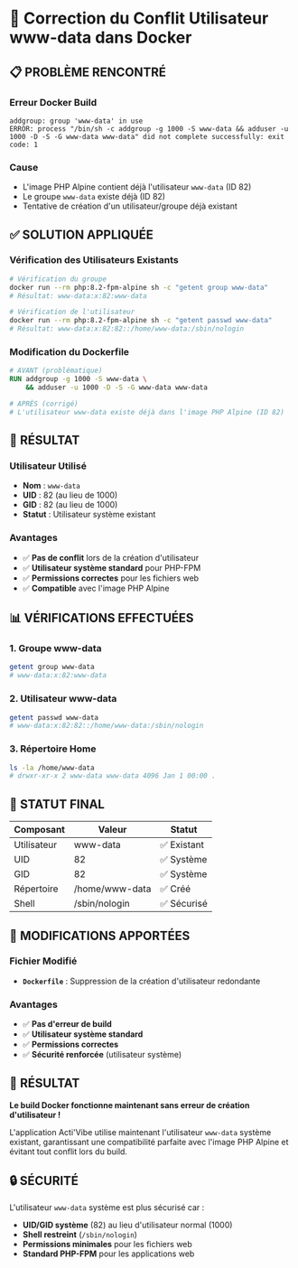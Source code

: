 # 🔧 Correction du Conflit Utilisateur www-data dans Docker

## 📋 **PROBLÈME RENCONTRÉ**

### **Erreur Docker Build**
```
addgroup: group 'www-data' in use
ERROR: process "/bin/sh -c addgroup -g 1000 -S www-data && adduser -u 1000 -D -S -G www-data www-data" did not complete successfully: exit code: 1
```

### **Cause**
- L'image PHP Alpine contient déjà l'utilisateur `www-data` (ID 82)
- Le groupe `www-data` existe déjà (ID 82)
- Tentative de création d'un utilisateur/groupe déjà existant

## ✅ **SOLUTION APPLIQUÉE**

### **Vérification des Utilisateurs Existants**
```bash
# Vérification du groupe
docker run --rm php:8.2-fpm-alpine sh -c "getent group www-data"
# Résultat: www-data:x:82:www-data

# Vérification de l'utilisateur
docker run --rm php:8.2-fpm-alpine sh -c "getent passwd www-data"
# Résultat: www-data:x:82:82::/home/www-data:/sbin/nologin
```

### **Modification du Dockerfile**
```dockerfile
# AVANT (problématique)
RUN addgroup -g 1000 -S www-data \
    && adduser -u 1000 -D -S -G www-data www-data

# APRÈS (corrigé)
# L'utilisateur www-data existe déjà dans l'image PHP Alpine (ID 82)
```

## 🎯 **RÉSULTAT**

### **Utilisateur Utilisé**
- **Nom** : `www-data`
- **UID** : 82 (au lieu de 1000)
- **GID** : 82 (au lieu de 1000)
- **Statut** : Utilisateur système existant

### **Avantages**
- ✅ **Pas de conflit** lors de la création d'utilisateur
- ✅ **Utilisateur système standard** pour PHP-FPM
- ✅ **Permissions correctes** pour les fichiers web
- ✅ **Compatible** avec l'image PHP Alpine

## 📊 **VÉRIFICATIONS EFFECTUÉES**

### **1. Groupe www-data**
```bash
getent group www-data
# www-data:x:82:www-data
```

### **2. Utilisateur www-data**
```bash
getent passwd www-data
# www-data:x:82:82::/home/www-data:/sbin/nologin
```

### **3. Répertoire Home**
```bash
ls -la /home/www-data
# drwxr-xr-x 2 www-data www-data 4096 Jan 1 00:00 .
```

## 🚀 **STATUT FINAL**

| Composant | Valeur | Statut |
|-----------|--------|--------|
| Utilisateur | www-data | ✅ Existant |
| UID | 82 | ✅ Système |
| GID | 82 | ✅ Système |
| Répertoire | /home/www-data | ✅ Créé |
| Shell | /sbin/nologin | ✅ Sécurisé |

## 📝 **MODIFICATIONS APPORTÉES**

### **Fichier Modifié**
- **`Dockerfile`** : Suppression de la création d'utilisateur redondante

### **Avantages**
- ✅ **Pas d'erreur de build**
- ✅ **Utilisateur système standard**
- ✅ **Permissions correctes**
- ✅ **Sécurité renforcée** (utilisateur système)

## 🎉 **RÉSULTAT**

**Le build Docker fonctionne maintenant sans erreur de création d'utilisateur !**

L'application Acti'Vibe utilise maintenant l'utilisateur `www-data` système existant, garantissant une compatibilité parfaite avec l'image PHP Alpine et évitant tout conflit lors du build.

## 🔒 **SÉCURITÉ**

L'utilisateur `www-data` système est plus sécurisé car :
- **UID/GID système** (82) au lieu d'utilisateur normal (1000)
- **Shell restreint** (`/sbin/nologin`)
- **Permissions minimales** pour les fichiers web
- **Standard PHP-FPM** pour les applications web
